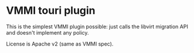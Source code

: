 # VMMI touri plugin

This is the simplest VMMI plugin possible: just calls the libvirt migration API
and doesn't implement any policy.

License is Apache v2 (same as VMMI spec).

